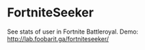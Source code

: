 # FortniteSeeker
See stats of user in Fortnite Battleroyal.
Demo: http://lab.foobarit.ga/fortniteseeker/
